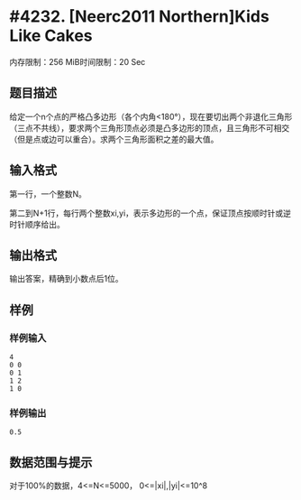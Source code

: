 # #4232. [Neerc2011 Northern]Kids Like Cakes

内存限制：256 MiB时间限制：20 Sec

## 题目描述

给定一个n个点的严格凸多边形（各个内角<180&deg;），现在要切出两个非退化三角形（三点不共线），要求两个三角形顶点必须是凸多边形的顶点，且三角形不可相交（但是点或边可以重合）。求两个三角形面积之差的最大值。

## 输入格式

第一行，一个整数N。

第二到N+1行，每行两个整数xi,yi，表示多边形的一个点，保证顶点按顺时针或逆时针顺序给出。

## 输出格式

输出答案，精确到小数点后1位。

## 样例

### 样例输入

    
    4
    0 0
    0 1
    1 2
    1 0
    

### 样例输出

    
    0.5
    

## 数据范围与提示

对于100%的数据，4<=N<=5000， 0<=|xi|,|yi|<=10^8
